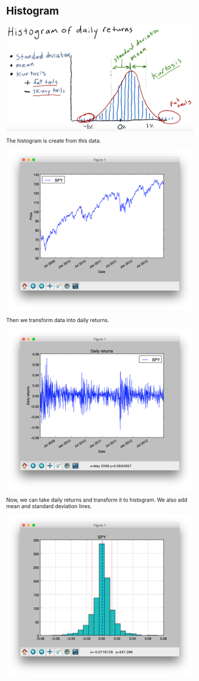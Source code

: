 # Histogram

![](/assets/histogram.png)

The histogram is create from this data. 

![](/assets/histogram-data.png)

Then we transform data into daily returns.

![](/assets/histogram-daily-return.png)

Now, we can take daily returns and transform it to histogram. We also add mean and standard deviation lines. 

![](/assets/histogram-with-all.png)

